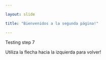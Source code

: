 ```yaml
---

layout: slide

title: "Bienvenidos a la segunda página!"

---
```


Testing step 7

Utiliza la flecha hacia la izquierda para volver!
